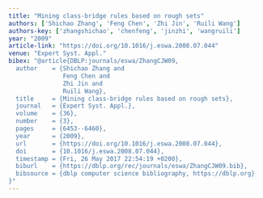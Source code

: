 ```yaml
---
title: "Mining class-bridge rules based on rough sets"
authors: ['Shichao Zhang', 'Feng Chen', 'Zhi Jin', 'Ruili Wang']
authors-key: ['zhangshichao', 'chenfeng', 'jinzhi', 'wangruili']
year: "2009"
article-link: "https://doi.org/10.1016/j.eswa.2008.07.044"
venue: "Expert Syst. Appl."
bibex: "@article{DBLP:journals/eswa/ZhangCJW09,
  author    = {Shichao Zhang and
               Feng Chen and
               Zhi Jin and
               Ruili Wang},
  title     = {Mining class-bridge rules based on rough sets},
  journal   = {Expert Syst. Appl.},
  volume    = {36},
  number    = {3},
  pages     = {6453--6460},
  year      = {2009},
  url       = {https://doi.org/10.1016/j.eswa.2008.07.044},
  doi       = {10.1016/j.eswa.2008.07.044},
  timestamp = {Fri, 26 May 2017 22:54:19 +0200},
  biburl    = {https://dblp.org/rec/journals/eswa/ZhangCJW09.bib},
  bibsource = {dblp computer science bibliography, https://dblp.org}
}"
---
```

